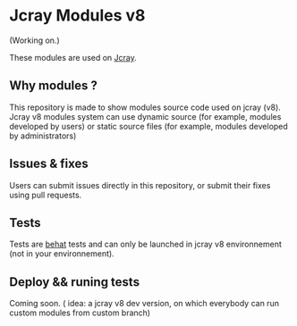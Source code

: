 Jcray Modules v8
===============

(Working on.)

These modules are used on [Jcray](http://jcray.com).

## Why modules ?
This repository is made to show modules source code used on jcray (v8). Jcray v8 modules system can use dynamic source (for example, modules developed by users) or static source files (for example, modules developed by administrators)

## Issues & fixes
Users can submit issues directly in this repository, or submit their fixes using pull requests.

## Tests
Tests are [behat](http://behat.org/en/latest/guides.html) tests and can only be launched in jcray v8 environnement (not in your environnement).


## Deploy && runing tests
Coming soon.
( idea: a jcray v8 dev version, on which everybody can run custom modules from custom branch)
